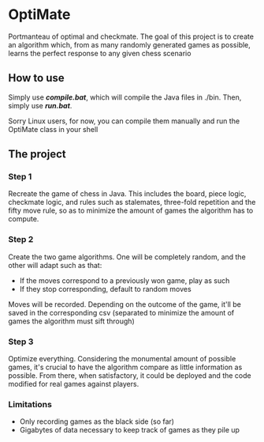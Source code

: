 # OptiMate

Portmanteau of optimal and checkmate. The goal of this project is to create an algorithm which, from as many randomly generated games as possible, learns the perfect response to any given chess scenario

## How to use

Simply use ***compile.bat***, which will compile the Java files in ./bin. Then, simply use ***run.bat***. 

Sorry Linux users, for now, you can compile them manually and run the OptiMate class in your shell


## The project

### Step 1

Recreate the game of chess in Java. This includes the board, piece logic, checkmate logic, and rules such as stalemates, three-fold repetition and the fifty move rule, so as to minimize the amount of games the algorithm has to compute.

### Step 2

Create the two game algorithms. One will be completely random, and the other will adapt such as that:

- If the moves correspond to a previously won game, play as such
- If they stop corresponding, default to random moves

Moves will be recorded. Depending on the outcome of the game, it'll be saved in the corresponding csv (separated to minimize the amount of games the algorithm must sift through)

### Step 3

Optimize everything. Considering the monumental amount of possible games, it's crucial to have the algorithm compare as little information as possible. From there, when satisfactory, it could be deployed and the code modified for real games against players.

### Limitations

- Only recording games as the black side (so far)
- Gigabytes of data necessary to keep track of games as they pile up


